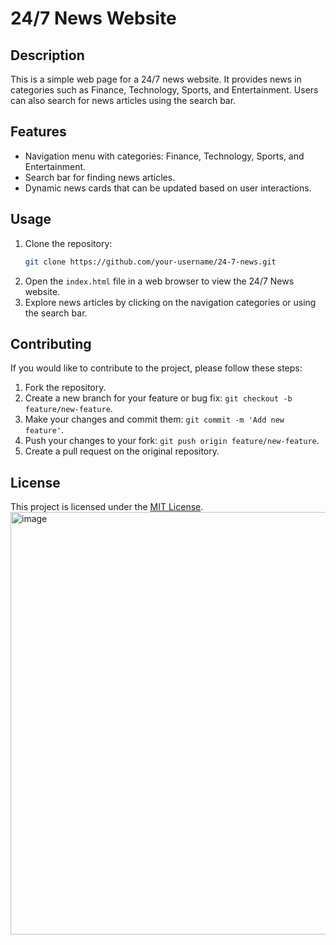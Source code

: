 # 24/7 News Website

## Description

This is a simple web page for a 24/7 news website. It provides news in categories such as Finance, Technology, Sports, and Entertainment. Users can also search for news articles using the search bar.

## Features
- Navigation menu with categories: Finance, Technology, Sports, and Entertainment.
- Search bar for finding news articles.
- Dynamic news cards that can be updated based on user interactions.

## Usage
1. Clone the repository:
    ```bash
    git clone https://github.com/your-username/24-7-news.git
    ```
2. Open the `index.html` file in a web browser to view the 24/7 News website.
3. Explore news articles by clicking on the navigation categories or using the search bar.


## Contributing
If you would like to contribute to the project, please follow these steps:
1. Fork the repository.
2. Create a new branch for your feature or bug fix: `git checkout -b feature/new-feature`.
3. Make your changes and commit them: `git commit -m 'Add new feature'`.
4. Push your changes to your fork: `git push origin feature/new-feature`.
5. Create a pull request on the original repository.

## License
This project is licensed under the [MIT License](LICENSE).
<img width="676" alt="image" src="https://github.com/yashgosavi-02/News-Website/assets/90139024/6ebd5717-ec0c-48c5-8c0a-1a07f3fde5ec">

